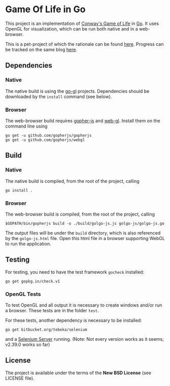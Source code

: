 # Game Of Life in Go

This project is an implementation of [Conway's Game of Life](http://en.wikipedia.org/wiki/Conways_Game_of_Life) in [Go](http://golang.org/). It uses OpenGL for visualization, which can be run both native and in a web-browser.

This is a pet-project of which the rationale can be found [here](http://manynames.sevensuns.at/technojoy/2014/07/game-of-life-concept-idea.html). Progress can be tracked on the same blog [here](http://manynames.sevensuns.at/technojoy/go-game-of-life/).

## Dependencies
### Native
The native build is using the [go-gl](http://go-gl.github.io/) projects. Dependencies should be downloaded by the ```install``` command (see below).

### Browser
The web-browser build requires [gopher-js](https://github.com/gopherjs/gopherjs) and [web-gl](https://github.com/gopherjs/webgl). Install them on the command line using
```
go get -u github.com/gopherjs/gopherjs
go get -u github.com/gopherjs/webgl
```

## Build
### Native
The native build is compiled, from the root of the project, calling
```
go install .
```

### Browser
The web-browser build is compiled, from the root of the project, calling
```
$GOPATH/bin/gopherjs build -o ./build/golgo-js.js golgo-js/golgo-js.go 
```
The output files will be under the ```build``` directory, which is also referenced by the ```golgo-js.html``` file. Open this html file in a browser supporting WebGL to run the application.

## Testing
For testing, you need to have the test framework ```gocheck``` installed:
```
go get gopkg.in/check.v1
```

### OpenGL Tests
To test OpenGL and all output it is necessary to create windows and/or run a browser. These tests are in the folder ```test```.

For these tests, another dependency is necessary to be installed:
```
go get bitbucket.org/tebeka/selenium
```
and a [Selenium Server](http://docs.seleniumhq.org/download/) running. (Note: Not every version works as it seems; v2.39.0 works so far)

## License

The project is available under the terms of the **New BSD License** (see LICENSE file).
